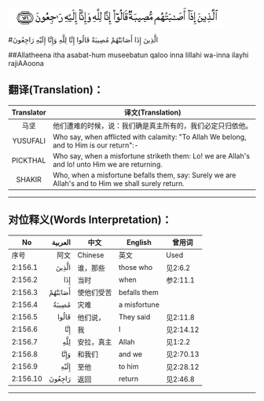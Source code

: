 ![002:156](images/002_156.gif)

#الَّذِينَ إِذَا أَصَابَتْهُمْ مُصِيبَةٌ قَالُوا إِنَّا لِلَّهِ وَإِنَّا إِلَيْهِ رَاجِعُونَ 

##Allatheena itha asabat-hum museebatun qaloo inna lillahi wa-inna ilayhi rajiAAoona 

## 翻译(Translation)：

| Translator | 译文(Translation)                                            |
| :--------: | ------------------------------------------------------------ |
|    马坚    | 他们遭难的时候，说：我们确是真主所有的，我们必定只归依他。   |
|  YUSUFALI  | Who say, when afflicted with calamity: "To Allah We belong, and to Him is our return":- |
|  PICKTHAL  | Who say, when a misfortune striketh them: Lo! we are Allah's and lo! unto Him we are returning. |
|   SHAKIR   | Who, when a misfortune befalls them, say: Surely we are Allah's and to Him we shall surely return. |

---

## 对位释义(Words Interpretation)：

| No       | العربية | 中文       | English      | 曾用词    |
| -------- | ------: | ---------- | ------------ | --------- |
| 序号     |    阿文 | Chinese    | 英文         | Used      |
| 2:156.1  |   الَّذِينَ | 谁，那些   | those who    | 见2:6.2   |
| 2:156.2  |     إِذَا | 当时       | when         | 参2:11.1  |
| 2:156.3  | أَصَابَتْهُمْ | 使他们受苦 | befalls them |           |
| 2:156.4  |   مُصِيبَةٌ | 灾难       | a misfortune |           |
| 2:156.5  |   قَالُوا | 他们说，   | They said    | 见2:11.8  |
| 2:156.6  |     إِنَّا | 我         | I            | 见2:14.12 |
| 2:156.7  |     لِلَّهِ | 安拉，真主 | Allah        | 见1:2.2   |
| 2:156.8  |    وَإِنَّا | 和我们     | and we       | 见2:70.13 |
| 2:156.9  |    إِلَيْهِ | 至他       | to him       | 见2:28.12 |
| 2:156.10 |  رَاجِعُونَ | 返回       | return       | 见2:46.8  |

---
